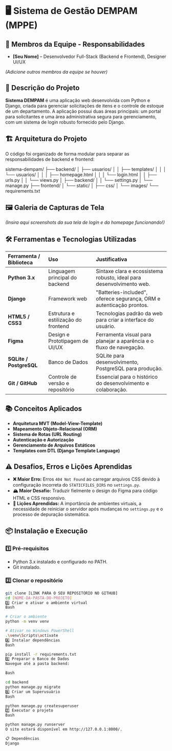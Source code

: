 # 🖥️ Sistema de Gestão DEMPAM (MPPE)

## 👥 Membros da Equipe - Responsabilidades

* **[Seu Nome]** – Desenvolvedor Full-Stack (Backend e Frontend), Designer UI/UX

*(Adicione outros membros da equipe se houver)*

## 📖 Descrição do Projeto

**Sistema DEMPAM** é uma aplicação web desenvolvida com Python e Django, criada para gerenciar solicitações de itens e o controle de estoque de um departamento. A aplicação possui duas áreas principais: um portal para solicitantes e uma área administrativa segura para gerenciamento, com um sistema de login robusto fornecido pelo Django.

## 🏗️ Arquitetura do Projeto

O código foi organizado de forma modular para separar as responsabilidades de backend e frontend:

sistema-dempam/
├── backend/
│   ├── usuarios/
│   │   ├── templates/
│   │   │   └── usuarios/
│   │   │       ├── homepage.html
│   │   │       └── login.html
│   │   ├── urls.py
│   │   └── views.py
│   ├── backend/
│   │   └── settings.py
│   └── manage.py
├── frontend/
│   └── static/
│       ├── css/
│       └── images/
└── requirements.txt


## 🖼️ Galeria de Capturas de Tela

*(Insira aqui screenshots da sua tela de login e da homepage funcionando!)*

## 🛠️ Ferramentas e Tecnologias Utilizadas

| Ferramenta / Biblioteca | Uso | Justificativa |
| :--- | :--- | :--- |
| **Python 3.x** | Linguagem principal do backend | Sintaxe clara e ecossistema robusto, ideal para desenvolvimento web. |
| **Django** | Framework web | "Batteries-included", oferece segurança, ORM e autenticação prontos. |
| **HTML5 / CSS3** | Estrutura e estilização do frontend | Tecnologias padrão da web para criar a interface do usuário. |
| **Figma** | Design e Prototipagem de UI/UX | Ferramenta visual para planejar a aparência e o fluxo de navegação. |
| **SQLite / PostgreSQL**| Banco de Dados | SQLite para desenvolvimento, PostgreSQL para produção. |
| **Git / GitHub** | Controle de versão e repositório | Essencial para o histórico do desenvolvimento e colaboração. |

## 📚 Conceitos Aplicados

* **Arquitetura MVT (Model-View-Template)**
* **Mapeamento Objeto-Relacional (ORM)**
* **Sistema de Rotas (URL Routing)**
* **Autenticação e Autorização**
* **Gerenciamento de Arquivos Estáticos**
* **Templates com DTL (Django Template Language)**

## ⚠️ Desafios, Erros e Lições Aprendidas

* **❌ Maior Erro:** Erros `404 Not Found` ao carregar arquivos CSS devido à configuração incorreta do `STATICFILES_DIRS` no `settings.py`.
* **🏔️ Maior Desafio:** Traduzir fielmente o design do Figma para código HTML e CSS responsivo.
* **📘 Lições Aprendidas:** A importância de ambientes virtuais, a necessidade de reiniciar o servidor após mudanças no `settings.py` e o processo de depuração sistemática.

## 📦 Instalação e Execução

### 1️⃣ Pré-requisitos
* Python 3.x instalado e configurado no PATH.
* Git instalado.

### 2️⃣ Clonar o repositório
```bash
git clone [LINK PARA O SEU REPOSITÓRIO NO GITHUB]
cd [NOME-DA-PASTA-DO-PROJETO]
3️⃣ Criar e ativar o ambiente virtual
Bash

# Criar o ambiente
python -m venv venv

# Ativar no Windows PowerShell
.\venv\Scripts\activate
4️⃣ Instalar dependências
Bash

pip install -r requirements.txt
5️⃣ Preparar o Banco de Dados
Navegue até a pasta backend:

Bash

cd backend
python manage.py migrate
6️⃣ Criar um Superusuário
Bash

python manage.py createsuperuser
7️⃣ Executar o projeto
Bash

python manage.py runserver
O site estará disponível em http://127.0.0.1:8000/.

📋 Dependências
Django
